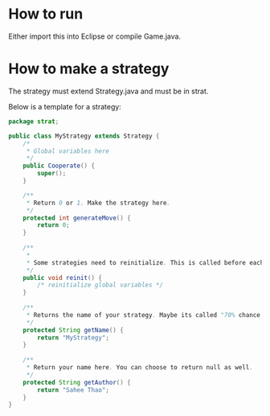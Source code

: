 # How to run
Either import this into Eclipse or compile Game.java.

# How to make a strategy
The strategy must extend Strategy.java and must be in strat.

Below is a template for a strategy:
```java
package strat;

public class MyStrategy extends Strategy {
	/*
	 * Global variables here
	 */
	public Cooperate() {
		super();
	}

	/**
	 * Return 0 or 1. Make the strategy here.
	 */
	protected int generateMove() {
		return 0;
	}
	
	/**
	 *
	 * Some strategies need to reinitialize. This is called before each match between strategies.
	 */
	public void reinit() {
		/* reinitialize global variables */
	}
	
	/**
	 * Returns the name of your strategy. Maybe its called "70% chance to cooperate" or "Elizabeth". Your choice.
	 */
	protected String getName() {
		return "MyStrategy";
	}
	
	/**
	 * Return your name here. You can choose to return null as well.
	 */
	protected String getAuthor() {
		return "Sahee Thao";
	}
}
```



